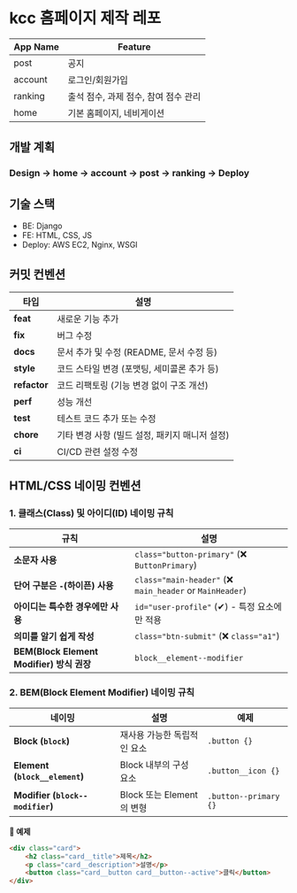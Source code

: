 # kcc 홈페이지 제작 레포


| App Name | Feature |
|------|---|
| post | 공지 | 
| account | 로그인/회원가입 | 
| ranking  | 출석 점수, 과제 점수, 참여 점수 관리 |
| home | 기본 홈페이지, 네비게이션 |

## 개발 계획
### Design -> home -> account -> post -> ranking -> Deploy

## 기술 스택
* BE: Django
* FE: HTML, CSS, JS
* Deploy: AWS EC2, Nginx, WSGI


## 커밋 컨벤션
 타입     | 설명                                              |
|----------|--------------------------------------------------|
| **feat** | 새로운 기능 추가                                 |
| **fix**  | 버그 수정                                       |
| **docs** | 문서 추가 및 수정 (README, 문서 수정 등)        |
| **style** | 코드 스타일 변경 (포맷팅, 세미콜론 추가 등)    |
| **refactor** | 코드 리팩토링 (기능 변경 없이 구조 개선)    |
| **perf** | 성능 개선                                       |
| **test** | 테스트 코드 추가 또는 수정                      |
| **chore** | 기타 변경 사항 (빌드 설정, 패키지 매니저 설정) |
| **ci** | CI/CD 관련 설정 수정                             |

## HTML/CSS 네이밍 컨벤션
### 1. 클래스(Class) 및 아이디(ID) 네이밍 규칙

| 규칙 | 설명 |
|------|---------------------------------------------------|
| **소문자 사용** | `class="button-primary"` (❌ `ButtonPrimary`) |
| **단어 구분은 `-`(하이픈) 사용** | `class="main-header"` (❌ `main_header` or `MainHeader`) |
| **아이디는 특수한 경우에만 사용** | `id="user-profile"` (✔) - 특정 요소에만 적용 |
| **의미를 알기 쉽게 작성** | `class="btn-submit"` (❌ `class="a1"`) |
| **BEM(Block Element Modifier) 방식 권장** | `block__element--modifier` |

### 2. BEM(Block Element Modifier) 네이밍 규칙

| 네이밍 | 설명 | 예제 |
|--------|----------------------------------|---------------------|
| **Block (`block`)** | 재사용 가능한 독립적인 요소 | `.button {}` |
| **Element (`block__element`)** | Block 내부의 구성 요소 | `.button__icon {}` |
| **Modifier (`block--modifier`)** | Block 또는 Element의 변형 | `.button--primary {}` |

**📌 예제**
```html
<div class="card">
    <h2 class="card__title">제목</h2>
    <p class="card__description">설명</p>
    <button class="card__button card__button--active">클릭</button>
</div>
